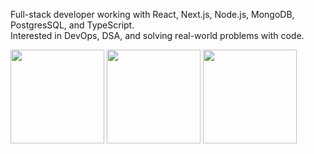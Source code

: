 
Full-stack developer working with React, Next.js, Node.js, MongoDB, PostgresSQL, and TypeScript.  
Interested in DevOps, DSA, and solving real-world problems with code.

<p >

  <img src="https://github-readme-stats.vercel.app/api/top-langs?username=raibikram&layout=compact&langs_count=6&theme=dracula&hide_border=true" height="150"/>
<!-- GitHub Stats -->
<img src="https://github-readme-stats.vercel.app/api?username=raibikram&show_icons=true&theme=dracula&hide_border=true" height="150"/>

<!-- GitHub Streak Stats (use latest domain) -->
<img src="https://streak-stats.demolab.com/?user=raibikram&theme=dracula&hide_border=true" height="150"/> 
